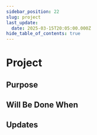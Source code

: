 ```yaml
---
sidebar_position: 22
slug: project
last_update:
  date: 2025-03-15T20:05:00.000Z
hide_table_of_contents: true
---
```


# Project

## Purpose


## Will Be Done When


## Updates


